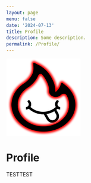 ```yaml
---
layout: page
menu: false
date: '2024-07-13'
title: Profile
description: Some description.
permalink: /Profile/
---
```


<img class="img-rounded" src="/assets/img/uploads/profile.png" alt="Thomas A. Anderson" width="200">

# Profile

TESTTEST

